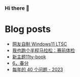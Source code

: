 ### Hi there 👋

<!--
**rebron1900/rebron1900** is a ✨ _special_ ✨ repository because its `README.md` (this file) appears on your GitHub profile.

Here are some ideas to get you started:

- 🔭 I’m currently working on ...
- 🌱 I’m currently learning ...
- 👯 I’m looking to collaborate on ...
- 🤔 I’m looking for help with ...
- 💬 Ask me about ...
- 📫 How to reach me: ...
- 😄 Pronouns: ...
- ⚡ Fun fact: ...
-->



# Blog posts
<!-- BLOG-POST-LIST:START -->
- [网友自制 Windows11 LTSC](https://1900.live/netflix-windows-11-ltsc/)
- [我也跑个半程马拉松：赛前体检](https://1900.live/im-running-a-half-marathon-too-pre-race-medical-checkups/)
- [新主题11ty-book](https://1900.live/new-theme-11ty-book/)
- [6，春分](https://1900.live/6-chun-fen/)
- [每年的 40 个问题 - 2023](https://1900.live/mei-nian-de-40-ge-wen-ti-2023/)
<!-- BLOG-POST-LIST:END -->
